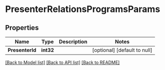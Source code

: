 # PresenterRelationsProgramsParams

## Properties
Name | Type | Description | Notes
------------ | ------------- | ------------- | -------------
**PresenterId** | **int32** |  | [optional] [default to null]

[[Back to Model list]](../README.md#documentation-for-models) [[Back to API list]](../README.md#documentation-for-api-endpoints) [[Back to README]](../README.md)


